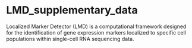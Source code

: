 # LMD_supplementary_data

Localized Marker Detector (LMD) is a computational framework designed for the identification of gene expression markers localized to specific cell populations within single-cell RNA sequencing data.
